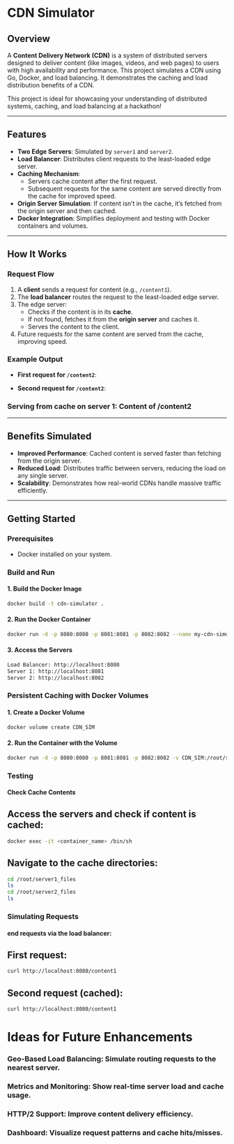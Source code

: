# CDN Simulator

## Overview
A **Content Delivery Network (CDN)** is a system of distributed servers designed to deliver content (like images, videos, and web pages) to users with high availability and performance. This project simulates a CDN using Go, Docker, and load balancing. It demonstrates the caching and load distribution benefits of a CDN.

This project is ideal for showcasing your understanding of distributed systems, caching, and load balancing at a hackathon!

---

## Features
- **Two Edge Servers**: Simulated by `server1` and `server2`.
- **Load Balancer**: Distributes client requests to the least-loaded edge server.
- **Caching Mechanism**:
  - Servers cache content after the first request.
  - Subsequent requests for the same content are served directly from the cache for improved speed.
- **Origin Server Simulation**: If content isn’t in the cache, it’s fetched from the origin server and then cached.
- **Docker Integration**: Simplifies deployment and testing with Docker containers and volumes.

---

## How It Works

### Request Flow
1. A **client** sends a request for content (e.g., `/content1`).
2. The **load balancer** routes the request to the least-loaded edge server.
3. The edge server:
   - Checks if the content is in its **cache**.
   - If not found, fetches it from the **origin server** and caches it.
   - Serves the content to the client.
4. Future requests for the same content are served from the cache, improving speed.

### Example Output
- **First request for `/content2`**:

- **Second request for `/content2`**:


### Serving from cache on server 1: Content of /content2

---

## Benefits Simulated

- **Improved Performance**: Cached content is served faster than fetching from the origin server.
- **Reduced Load**: Distributes traffic between servers, reducing the load on any single server.
- **Scalability**: Demonstrates how real-world CDNs handle massive traffic efficiently.

---

## Getting Started

### Prerequisites
- Docker installed on your system.

### Build and Run

#### 1. Build the Docker Image
```bash
docker build -t cdn-simulator .
```

#### 2. Run the Docker Container
```bash
docker run -d -p 8080:8080 -p 8081:8081 -p 8082:8082 --name my-cdn-simulator cdn-simulator
```

#### 3. Access the Servers
```bash
Load Balancer: http://localhost:8080
Server 1: http://localhost:8081
Server 2: http://localhost:8082
```

### Persistent Caching with Docker Volumes

#### 1. Create a Docker Volume
```bash
docker volume create CDN_SIM
```

#### 2. Run the Container with the Volume
```bash
docker run -d -p 8080:8080 -p 8081:8081 -p 8082:8082 -v CDN_SIM:/root/server1_files --name my-cdn-simulator cdn-simulator
```


### Testing
#### Check Cache Contents
## Access the servers and check if content is cached:
 ```bash
 docker exec -it <container_name> /bin/sh
```

## Navigate to the cache directories:
```bash
cd /root/server1_files
ls
cd /root/server2_files
ls
```

### Simulating Requests
#### end requests via the load balancer:

## First request:
```bash
curl http://localhost:8080/content1
```
## Second request (cached):
```bash
curl http://localhost:8080/content1
```


# Ideas for Future Enhancements
### Geo-Based Load Balancing: Simulate routing requests to the nearest server.
### Metrics and Monitoring: Show real-time server load and cache usage.
### HTTP/2 Support: Improve content delivery efficiency.
### Dashboard: Visualize request patterns and cache hits/misses.
